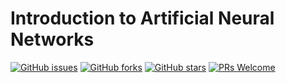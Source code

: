 # Introduction to Artificial Neural Networks
[![GitHub issues](https://img.shields.io/github/issues/Develop-Packt/Introduction-to-Artificial-Neural-Networks.svg)](https://github.com/Develop-Packt/Introduction-to-Artificial-Neural-Networks/issues)
[![GitHub forks](https://img.shields.io/github/forks/Develop-Packt/Introduction-to-Artificial-Neural-Networks.svg)](https://github.com/Develop-Packt/Introduction-to-Artificial-Neural-Networks/network)
[![GitHub stars](https://img.shields.io/github/stars/Develop-Packt/Introduction-to-Artificial-Neural-Networks.svg)](https://github.com/Develop-Packt/Introduction-to-Artificial-Neural-Networks/stargazers)
[![PRs Welcome](https://img.shields.io/badge/PRs-welcome-brightgreen.svg)](https://github.com/Develop-Packt/Introduction-to-Artificial-Neural-Networks/pulls)
